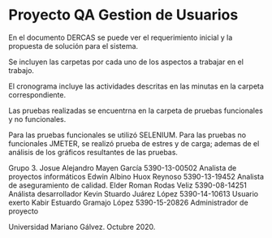 # Proyecto QA Gestion de Usuarios
En el documento DERCAS se puede ver el requerimiento inicial y la propuesta de solución para el sistema.

Se incluyen las carpetas por cada uno de los aspectos a trabajar en el trabajo.

El cronograma incluye las actividades descritas en las minutas en la carpeta correspondiente.

Las pruebas realizadas se encuentrna en la carpeta de pruebas funcionales y no funcionales.

Para las pruebas funcionales se utilizó SELENIUM.
Para las pruebas no funcionales JMETER, se realizó prueba de estres y de carga; ademas de el análisis de los gráficos resultantes de las pruebas.

Grupo 3.
Josue Alejandro Mayen García 5390-13-00502 Analista de proyectos informáticos
Edwin Albino Huox Reynoso    5390-13-19452 Analista de aseguramiento de calidad.
Elder Roman Rodas Veliz      5390-08-14251 Análista desarrollador
Kevin Stuardo Juárez López   5390-14-10613 Usuario exerto
Kabir Estuardo Gramajo López 5390-15-20826 Administrador de proyecto



Universidad Mariano Gálvez. Octubre 2020.
